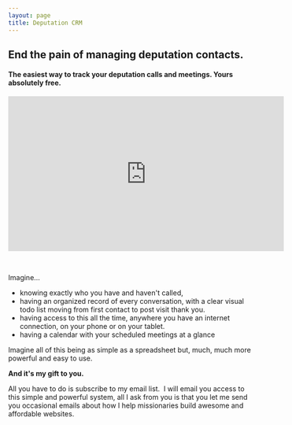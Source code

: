 ```yaml
---
layout: page
title: Deputation CRM
---
```



## End the pain of managing deputation contacts.

#### The easiest way to track your deputation calls and meetings. Yours absolutely free.

<iframe width="560" height="315" style="display: block; margin-left: auto; margin-right: auto;" src="https://www.youtube.com/embed/s5KFnfuvxao" frameborder="0" allowfullscreen=""></iframe>

&nbsp;

Imagine…

* knowing exactly who you have and haven't called,&nbsp;
* having an organized record of every conversation, with a clear visual todo list moving from first contact to post visit thank you. &nbsp;
* having access to this all the time, anywhere you have an internet connection, on your phone or on your tablet.
* having a calendar with your scheduled meetings at a glance

Imagine all of this being as simple as a spreadsheet but, much, much more powerful and easy to use.

**And it's my gift to you.**

All you have to do is subscribe to my email list. &nbsp;I will email you access to this simple and powerful system, all I ask from you is that you let me send you occasional emails about how I help missionaries build awesome and affordable websites. &nbsp;

&nbsp;